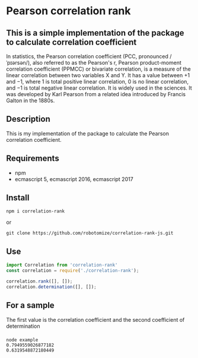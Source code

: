 # Pearson correlation rank

## This is a simple implementation of the package to calculate correlation coefficient

In statistics, the Pearson correlation coefficient (PCC, pronounced /ˈpɪərsən/), also referred to as the Pearson's r, Pearson product-moment correlation coefficient (PPMCC) or bivariate correlation, is a measure of the linear correlation between two variables X and Y. It has a value between +1 and −1, where 1 is total positive linear correlation, 0 is no linear correlation, and −1 is total negative linear correlation. It is widely used in the sciences. It was developed by Karl Pearson from a related idea introduced by Francis Galton in the 1880s.

## Description
This is my implementation of the package to calculate the Pearson correlation coefficient.

## Requirements
* npm
* ecmascript 5, ecmascript 2016, ecmascript 2017

## Install
```
npm i correlation-rank
```
or
```
git clone https://github.com/robotomize/correlation-rank-js.git 
```

## Use
```js
import Correlation from 'correlation-rank'
const correlation = require('./correlation-rank');

correlation.rank([], []);
correlation.determination([], []);
```

## For a sample
The first value is the correlation coefficient and the second coefficient of determination

### 
```
node example
0.7949559026877182
0.6319548872180449
```

